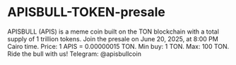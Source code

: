 # APISBULL-TOKEN-presale
APISBULL (APIS) is a meme coin built on the TON blockchain with a total supply of 1 trillion tokens. Join the presale on June 20, 2025, at 8:00 PM Cairo time. Price: 1 APIS = 0.00000015 TON. Min buy: 1 TON. Max: 100 TON. Ride the bull with us! Telegram: @apisbullcoin
